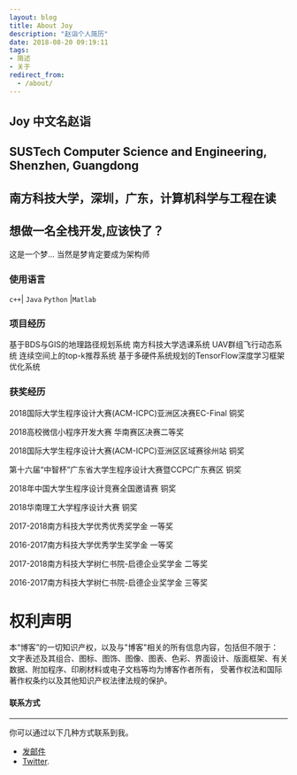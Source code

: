 ```yaml
---
layout: blog
title: About Joy
description: "赵诣个人简历"
date: 2018-08-20 09:19:11
tags: 
- 简述
- 关于
redirect_from:
  - /about/
---
```


## Joy  中文名赵诣

## SUSTech Computer Science and Engineering, Shenzhen, Guangdong

## 南方科技大学，深圳，广东，计算机科学与工程在读


## 想做一名全栈开发,应该快了？

这是一个梦... 当然是梦肯定要成为架构师

### 使用语言

 ``c++``| ``Java``
  ``Python`` |``Matlab``

### 项目经历

基于BDS与GIS的地理路径规划系统
南方科技大学选课系统
UAV群组飞行动态系统
连续空间上的top-k推荐系统
基于多硬件系统规划的TensorFlow深度学习框架优化系统

### 获奖经历

2018国际大学生程序设计大赛(ACM-ICPC)亚洲区决赛EC-Final     铜奖

2018高校微信小程序开发大赛                                华南赛区决赛二等奖

2018国际大学生程序设计大赛(ACM-ICPC)亚洲区区域赛徐州站      铜奖

第十六届“中智杯”广东省大学生程序设计大赛暨CCPC广东赛区      铜奖

2018年中国大学生程序设计竞赛全国邀请赛                     铜奖

2018华南理工大学程序设计大赛                              铜奖

2017-2018南方科技大学优秀优秀奖学金                       一等奖                          
 
2016-2017南方科技大学优秀学生奖学金                       一等奖

2017-2018南方科技大学树仁书院-启德企业奖学金               二等奖                          
 
2016-2017南方科技大学树仁书院-启德企业奖学金               三等奖

# 权利声明

本“博客”的一切知识产权，以及与"博客"相关的所有信息内容，包括但不限于： 文字表述及其组合、图标、图饰、图像、图表、色彩、界面设计、版面框架、有关数据、附加程序、印刷材料或电子文档等均为博客作者所有， 受著作权法和国际著作权条约以及其他知识产权法律法规的保护。

#### 联系方式

------

你可以通过以下几种方式联系到我。

- [发邮件](mailto:11612917@mail.sustech.edu.cn)
- [Twitter](https://twitter.com/YiZhao64252304).

